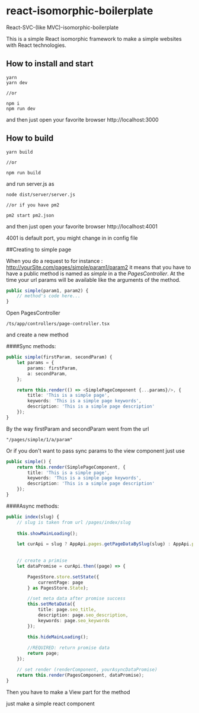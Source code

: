 # react-isomorphic-boilerplate
React-SVC-(like MVC)-isomorphic-boilerplate

This is a simple React isomorphic framework to make a simple websites with React technologies.

## How to install and start

```
yarn 
yarn dev

//or

npm i
npm run dev
```
and then just open your favorite browser 
http://localhost:3000

## How to build

```
yarn build

//or 

npm run build
```

and run server.js as

```
node dist/server/server.js

//or if you have pm2

pm2 start pm2.json
```

and then just open your favorite browser 
http://localhost:4001

4001 is default port, you might change in in config file 

##Creating to simple page

When you do a request to for instance : http://yourSite.com/pages/simple/param1/param2
it means that you have to have a public method is named as *simple* in a the *PagesController*.
At the time your url params will be available like the arguments of the method.

```typescript
public simple(param1, param2) {
	// method's code here...
}
```

Open PagesController
```
/ts/app/controllers/page-controller.tsx 
```
and create a new method

####Sync methods:

```typescript
public simple(firstParam, secondParam) {
	let params = {
		params: firstParam,
		a: secondParam,
	};

	return this.render(() => <SimplePageComponent {...params}/>, {
		title: 'This is a simple page',
		keywords: 'This is a simple page keywords',
		description: 'This is a simple page description'
	});
}
```
By the way firstParam and secondParam went from the url 
```
"/pages/simple/1/a/param"
``` 

Or if you don't want to pass sync params to the view component just use
```typescript
public simple() {
	return this.render(SimplePageComponent, {
		title: 'This is a simple page',
		keywords: 'This is a simple page keywords',
		description: 'This is a simple page description'
	});
}
```
####Async methods:

```typescript
public index(slug) {
	// slug is taken from url /pages/index/slug
	
	this.showMainLoading();

	let curApi = slug ? AppApi.pages.getPageDataBySlug(slug) : AppApi.pages.getPageDataById(1);
	
	
	// create a primise	
	let dataPromise = curApi.then((page) => {

		PagesStore.store.setState({
			currentPage: page
		} as PagesStore.State);

		//set meta data after promise success
		this.setMetaData({
			title: page.seo_title,
			description: page.seo_description,
			keywords: page.seo_keywords
		});

		this.hideMainLoading();
		
		//REQUIRED: return promise data
		return page;
	});

	// set render (renderComponent, yourAsyncDataPromise)
	return this.render(PagesComponent, dataPromise);
}
```
Then you have to make a View part for the method 

just make a simple react component